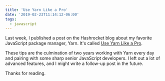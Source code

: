 ```yaml
---
title: 'Use Yarn Like a Pro'
date: '2019-02-23T11:14:12-06:00'
tags:
  - javascript
---
```


Last week, I published a post on the Hashrocket blog about my favorite
JavaScript package manager, Yarn. It's called [Use Yarn Like a
Pro](https://hashrocket.com/blog/posts/use-yarn-like-a-pro).

These tips are the culmination of two years working with Yarn every day and pairing with
some sharp senior JavaScript developers. I left out a lot of advanced features, and I might
write a follow-up post in the future.

Thanks for reading.
